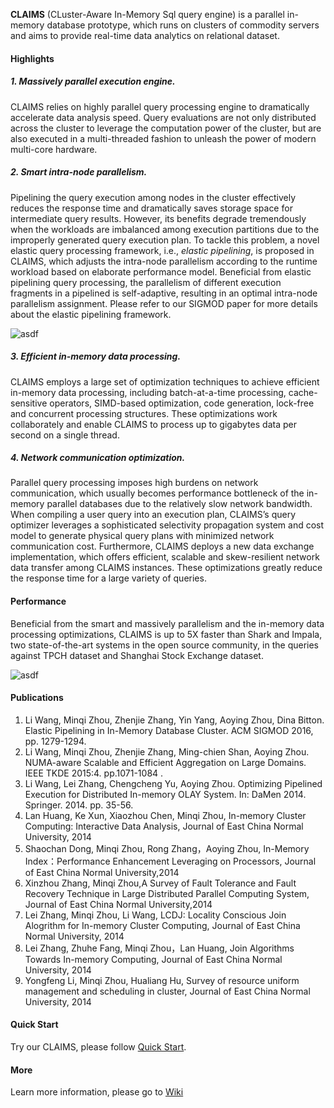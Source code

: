 **CLAIMS** (CLuster-Aware In-Memory Sql query engine) is a parallel in-memory database prototype, which runs on clusters of commodity servers and aims to provide real-time data analytics on relational dataset. 

#### Highlights

##### 1. Massively parallel execution engine.

CLAIMS relies on highly parallel query processing engine to dramatically accelerate data analysis speed. Query evaluations are not only distributed across the cluster to leverage the computation power of the cluster, but are also executed in a multi-threaded fashion to unleash the power of modern multi-core hardware.


##### 2. Smart intra-node parallelism. 

Pipelining the query execution among nodes in the cluster effectively reduces the response time and dramatically saves storage space for intermediate query results. However, its benefits degrade tremendously when the workloads are imbalanced among execution partitions due to the improperly generated query execution plan. To tackle this problem, a novel elastic query processing framework, i.e., *elastic pipelining*, is proposed in CLAIMS, which adjusts the intra-node parallelism according to the runtime workload based on elaborate performance model. Beneficial from elastic pipelining query processing, the parallelism of different execution fragments in a pipelined is self-adaptive, resulting in an optimal intra-node parallelism assignment. Please refer to our SIGMOD paper for more details about the elastic pipelining framework.

![asdf](http://i4.imgbus.com/doimg/4coammbonb1d1d4.jpg)




##### 3. Efficient in-memory data processing.

CLAIMS employs a large set of optimization techniques to achieve efficient in-memory data processing, including batch-at-a-time processing, cache-sensitive operators, SIMD-based optimization, code generation, lock-free and concurrent processing structures. These optimizations work collaborately and enable CLAIMS to process up to gigabytes data per second on a single thread.

##### 4. Network communication optimization. 
Parallel query processing imposes high burdens on network communication, which usually becomes performance bottleneck of the in-memory parallel databases due to the relatively slow network bandwidth. When compiling a user query into an execution plan, CLAIMS’s query optimizer leverages a sophisticated selectivity propagation system and cost model to generate physical query plans with minimized network communication cost. Furthermore, CLAIMS deploys a new data exchange implementation, which offers efficient, scalable and skew-resilient network data transfer among CLAIMS instances. These optimizations greatly reduce the response time for a large variety of queries.

#### Performance
Beneficial from the smart and massively parallelism and the in-memory data processing optimizations, CLAIMS is up to 5X faster than Shark and Impala, two state-of-the-art systems in the open source community, in the queries against TPCH dataset and Shanghai Stock Exchange dataset.

![asdf](http://i2.imgbus.com/doimg/bcomamonacb8382.jpg)


#### Publications

1. Li Wang, Minqi Zhou, Zhenjie Zhang, Yin Yang, Aoying Zhou, Dina Bitton. Elastic Pipelining in In-Memory Database Cluster. ACM SIGMOD 2016, pp. 1279-1294.
2. Li Wang, Minqi Zhou, Zhenjie Zhang, Ming-chien Shan, Aoying Zhou. NUMA-aware Scalable and Efficient Aggregation on Large Domains. IEEE TKDE 2015:4. pp.1071-1084 .
3. Li Wang, Lei Zhang, Chengcheng Yu, Aoying Zhou. Optimizing Pipelined Execution for Distributed In-memory OLAY System. In: DaMen 2014. Springer. 2014. pp. 35-56.
4. Lan Huang, Ke Xun, Xiaozhou Chen, Minqi Zhou, In-memory Cluster Computing: Interactive Data Analysis, Journal of East China Normal University, 2014
5. Shaochan Dong, Minqi Zhou, Rong Zhang，Aoying Zhou, In-Memory Index：Performance Enhancement Leveraging on Processors, Journal of East China Normal University,2014
6. Xinzhou Zhang, Minqi Zhou,A Survey of Fault Tolerance and Fault Recovery Technique in Large Distributed Parallel Computing System, Journal of East China Normal University,2014
7. Lei Zhang, Minqi Zhou, Li Wang, LCDJ: Locality Conscious Join Alogrithm for In-memory Cluster Computing, Journal of East China Normal University, 2014
8. Lei Zhang, Zhuhe Fang, Minqi Zhou，Lan Huang, Join Algorithms Towards In-memory Computing, Journal of East China Normal University, 2014
9. Yongfeng Li, Minqi Zhou, Hualiang Hu, Survey of resource uniform management and scheduling in cluster, Journal of East China Normal University, 2014

#### Quick Start
Try our CLAIMS, please follow [Quick Start](https://github.com/dase/CLAIMS/wiki/Installation-steps).

#### More 
Learn more information, please go to [Wiki](https://github.com/dase/CLAIMS/wiki)

